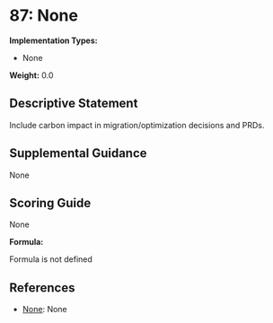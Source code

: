 # 87: None

**Implementation Types:**

- None

**Weight:** 0.0

## Descriptive Statement

Include carbon impact in migration/optimization decisions and PRDs.

## Supplemental Guidance

None

## Scoring Guide

None

**Formula:**

Formula is not defined

## References

- [None](None): None

